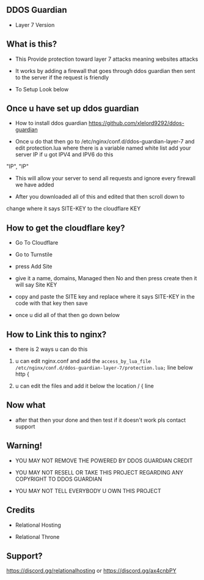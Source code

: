 ## DDOS Guardian
- Layer 7 Version


## What is this?
- This Provide protection toward layer 7 attacks meaning websites attacks

- It works by adding a firewall that goes through ddos guardian then sent to the server if the request is friendly 

- To Setup Look below


## Once u have set up ddos guardian
- How to install ddos guardian https://github.com/xlelord9292/ddos-guardian

- Once u do that then go to /etc/nginx/conf.d/ddos-guardian-layer-7 and edit protection.lua where there is a variable named white list add your server IP if u got IPV4 and IPV6 do this

"IP",
"IP" 

- This will allow your server to send all requests and ignore every firewall we have added

- After you downloaded all of this and edited that then scroll down to 
  <div class="g-recaptcha" data-sitekey="SITE-KEY" data-callback="onSubmit"></div> 
change where it says SITE-KEY to the cloudflare KEY


## How to get the cloudflare key?
- Go To Cloudflare

- Go to Turnstile 

- press Add Site

- give it a name, domains, Managed then No and then press create then it will say Site KEY

- copy and paste the SITE key and replace where it says SITE-KEY in the code with that key then save 

- once u did all of that then go down below

## How to Link this to nginx?
* there is 2 ways u can do this

1. u can edit nginx.conf and add the 
```access_by_lua_file /etc/nginx/conf.d/ddos-guardian-layer-7/protection.lua;``` 
line below http {

2. u can edit the files and add it below the location / {
line 

## Now what
- after that then your done and then test if it doesn't work pls contact support

## Warning!
- YOU MAY NOT REMOVE THE POWERED BY DDOS GUARDIAN CREDIT

- YOU MAY NOT RESELL OR TAKE THIS PROJECT REGARDING ANY COPYRIGHT TO DDOS GUARDIAN

- YOU MAY NOT TELL EVERYBODY U OWN THIS PROJECT

## Credits
* Relational Hosting

* Relational Throne

## Support?
https://discord.gg/relationalhosting or https://discord.gg/ax4cnbPY
